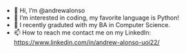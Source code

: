 - 👋 Hi, I’m @andrewalonso
- 👀 I’m interested in coding, my favorite language is Python!
- 🌱 I recently graduted with my BA in Computer Science.
- 📫 How to reach me contact me on my LinkedIn: https://www.linkedin.com/in/andrew-alonso-uoi22/

<!---
andrewalonso/andrewalonso is a ✨ special ✨ repository because its `README.md` (this file) appears on your GitHub profile.
You can click the Preview link to take a look at your changes.
--->
